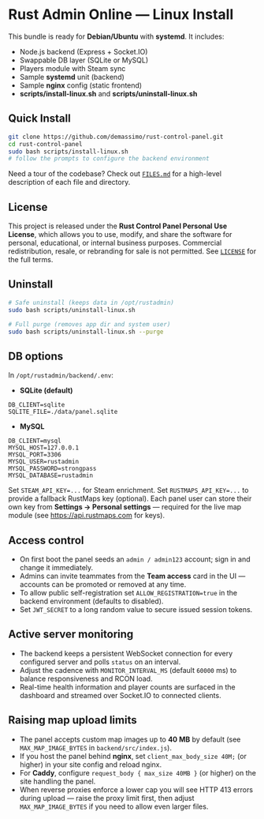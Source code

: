 # Rust Admin Online — Linux Install

This bundle is ready for **Debian/Ubuntu** with **systemd**. It includes:
- Node.js backend (Express + Socket.IO)
- Swappable DB layer (SQLite or MySQL)
- Players module with Steam sync
- Sample **systemd** unit (backend)
- Sample **nginx** config (static frontend)
- **scripts/install-linux.sh** and **scripts/uninstall-linux.sh**

## Quick Install
```bash
git clone https://github.com/demassimo/rust-control-panel.git
cd rust-control-panel
sudo bash scripts/install-linux.sh
# follow the prompts to configure the backend environment
```

Need a tour of the codebase? Check out [`FILES.md`](FILES.md) for a high-level description of each file and directory.

## License

This project is released under the **Rust Control Panel Personal Use License**, which allows you to use, modify, and share the software for personal, educational, or internal business purposes. Commercial redistribution, resale, or rebranding for sale is not permitted. See [`LICENSE`](LICENSE) for the full terms.

## Uninstall
```bash
# Safe uninstall (keeps data in /opt/rustadmin)
sudo bash scripts/uninstall-linux.sh

# Full purge (removes app dir and system user)
sudo bash scripts/uninstall-linux.sh --purge
```

## DB options

In `/opt/rustadmin/backend/.env`:

- **SQLite (default)**
```
DB_CLIENT=sqlite
SQLITE_FILE=./data/panel.sqlite
```

- **MySQL**
```
DB_CLIENT=mysql
MYSQL_HOST=127.0.0.1
MYSQL_PORT=3306
MYSQL_USER=rustadmin
MYSQL_PASSWORD=strongpass
MYSQL_DATABASE=rustadmin
```

Set `STEAM_API_KEY=...` for Steam enrichment.
Set `RUSTMAPS_API_KEY=...` to provide a fallback RustMaps key (optional). Each panel user can store their own key from **Settings → Personal settings** — required for the live map module (see https://api.rustmaps.com for keys).

## Access control

- On first boot the panel seeds an `admin / admin123` account; sign in and change it immediately.
- Admins can invite teammates from the **Team access** card in the UI — accounts can be promoted or removed at any time.
- To allow public self-registration set `ALLOW_REGISTRATION=true` in the backend environment (defaults to disabled).
- Set `JWT_SECRET` to a long random value to secure issued session tokens.

## Active server monitoring

- The backend keeps a persistent WebSocket connection for every configured server and polls `status` on an interval.
- Adjust the cadence with `MONITOR_INTERVAL_MS` (default `60000` ms) to balance responsiveness and RCON load.
- Real-time health information and player counts are surfaced in the dashboard and streamed over Socket.IO to connected clients.

## Raising map upload limits

- The panel accepts custom map images up to **40 MB** by default (see `MAX_MAP_IMAGE_BYTES` in `backend/src/index.js`).
- If you host the panel behind **nginx**, set `client_max_body_size 40M;` (or higher) in your site config and reload nginx.
- For **Caddy**, configure `request_body { max_size 40MB }` (or higher) on the site handling the panel.
- When reverse proxies enforce a lower cap you will see HTTP 413 errors during upload — raise the proxy limit first, then adjust `MAX_MAP_IMAGE_BYTES` if you need to allow even larger files.
